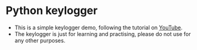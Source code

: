# Python keylogger

- This is a simple keylogger demo, following the tutorial on [YouTube](https://www.youtube.com/watch?v=TbMKwl11itQ).  
- The keylogger is just for learning and practising, please do not use for any other purposes.